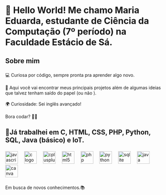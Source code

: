<h1 align="left">👋 Hello World! Me chamo Maria Eduarda, estudante de Ciência da Computação (7º período) na Faculdade Estácio de Sá.</h1>

###

<h2 align="left">Sobre mim</h2>

###

<p align="left">💻 Curiosa por código, sempre pronta pra aprender algo novo.<br><br>📌 Aqui você vai encontrar meus principais projetos além de algumas ideias que talvez tenham saído do papel (ou não ).<br><br>🌍 Curiosidade: Sei inglês avançado!<br><br>Bora codar? 🚀✨</p>

###

<h2 align="left">🚀Já trabalhei em C, HTML, CSS, PHP, Python, SQL, Java (básico) e IoT.</h2>

###

<div align="left">
  <img src="https://cdn.jsdelivr.net/gh/devicons/devicon/icons/javascript/javascript-original.svg" height="40" alt="javascript logo"  />
  <img width="12" />
  <img src="https://cdn.jsdelivr.net/gh/devicons/devicon/icons/c/c-original.svg" height="40" alt="c logo"  />
  <img width="12" />
  <img src="https://cdn.jsdelivr.net/gh/devicons/devicon/icons/cplusplus/cplusplus-original.svg" height="40" alt="cplusplus logo"  />
  <img width="12" />
  <img src="https://cdn.jsdelivr.net/gh/devicons/devicon/icons/html5/html5-original.svg" height="40" alt="html5 logo"  />
  <img width="12" />
  <img src="https://cdn.jsdelivr.net/gh/devicons/devicon/icons/php/php-original.svg" height="40" alt="php logo"  />
  <img width="12" />
  <img src="https://cdn.jsdelivr.net/gh/devicons/devicon/icons/python/python-original.svg" height="40" alt="python logo"  />
  <img width="12" />
  <img src="https://cdn.jsdelivr.net/gh/devicons/devicon/icons/sqlite/sqlite-original.svg" height="40" alt="sqlite logo"  />
  <img width="12" />
  <img src="https://cdn.jsdelivr.net/gh/devicons/devicon/icons/java/java-original.svg" height="40" alt="java logo"  />
  <img width="12" />
  <img src="https://cdn.jsdelivr.net/gh/devicons/devicon/icons/canva/canva-original.svg" height="40" alt="canva logo"  />
</div>

###

<p align="left">Em busca de novos conhecimentos.📚</p>

###
